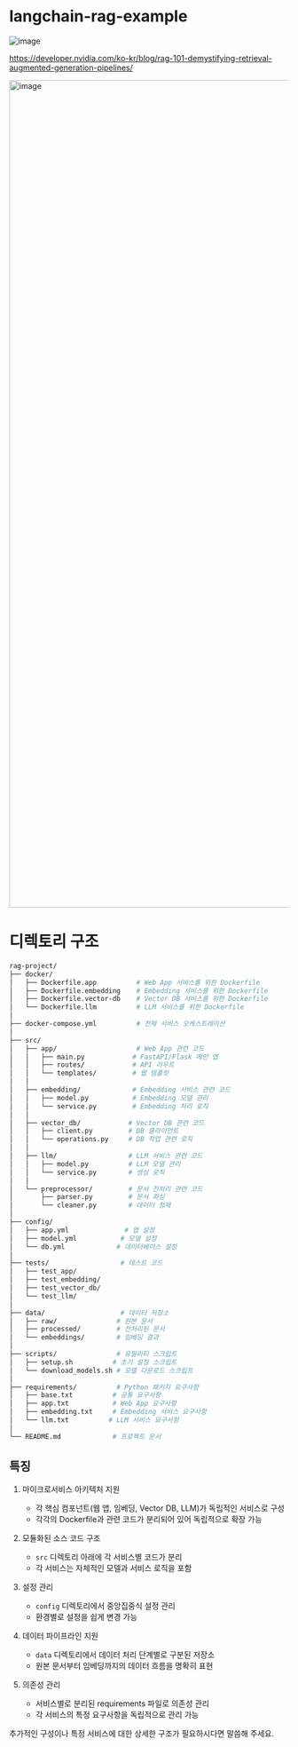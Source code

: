 # langchain-rag-example

![image](https://github.com/user-attachments/assets/b35a2097-15a8-4ac7-a7ba-8ec32070b523)

https://developer.nvidia.com/ko-kr/blog/rag-101-demystifying-retrieval-augmented-generation-pipelines/


<img width="1491" alt="image" src="https://github.com/user-attachments/assets/c228db9c-7c8a-40df-8615-04386e4b0f22" />


# 디렉토리 구조
```bash
rag-project/
├── docker/
│   ├── Dockerfile.app          # Web App 서비스를 위한 Dockerfile
│   ├── Dockerfile.embedding    # Embedding 서비스를 위한 Dockerfile
│   ├── Dockerfile.vector-db    # Vector DB 서비스를 위한 Dockerfile
│   └── Dockerfile.llm          # LLM 서비스를 위한 Dockerfile
│
├── docker-compose.yml          # 전체 서비스 오케스트레이션
│
├── src/
│   ├── app/                    # Web App 관련 코드
│   │   ├── main.py            # FastAPI/Flask 메인 앱
│   │   ├── routes/            # API 라우트
│   │   └── templates/         # 웹 템플릿
│   │
│   ├── embedding/             # Embedding 서비스 관련 코드
│   │   ├── model.py           # Embedding 모델 관리
│   │   └── service.py         # Embedding 처리 로직
│   │
│   ├── vector_db/            # Vector DB 관련 코드
│   │   ├── client.py         # DB 클라이언트
│   │   └── operations.py     # DB 작업 관련 로직
│   │
│   ├── llm/                  # LLM 서비스 관련 코드
│   │   ├── model.py          # LLM 모델 관리
│   │   └── service.py        # 생성 로직
│   │
│   └── preprocessor/         # 문서 전처리 관련 코드
│       ├── parser.py         # 문서 파싱
│       └── cleaner.py        # 데이터 정제
│
├── config/
│   ├── app.yml              # 앱 설정
│   ├── model.yml           # 모델 설정
│   └── db.yml             # 데이터베이스 설정
│
├── tests/                  # 테스트 코드
│   ├── test_app/
│   ├── test_embedding/
│   ├── test_vector_db/
│   └── test_llm/
│
├── data/                   # 데이터 저장소
│   ├── raw/               # 원본 문서
│   ├── processed/         # 전처리된 문서
│   └── embeddings/        # 임베딩 결과
│
├── scripts/               # 유틸리티 스크립트
│   ├── setup.sh          # 초기 설정 스크립트
│   └── download_models.sh # 모델 다운로드 스크립트
│
├── requirements/          # Python 패키지 요구사항
│   ├── base.txt          # 공통 요구사항
│   ├── app.txt           # Web App 요구사항
│   ├── embedding.txt     # Embedding 서비스 요구사항
│   └── llm.txt          # LLM 서비스 요구사항
│
└── README.md             # 프로젝트 문서
```

## 특징
1. 마이크로서비스 아키텍처 지원
   - 각 핵심 컴포넌트(웹 앱, 임베딩, Vector DB, LLM)가 독립적인 서비스로 구성
   - 각각의 Dockerfile과 관련 코드가 분리되어 있어 독립적으로 확장 가능

2. 모듈화된 소스 코드 구조
   - `src` 디렉토리 아래에 각 서비스별 코드가 분리
   - 각 서비스는 자체적인 모델과 서비스 로직을 포함

3. 설정 관리
   - `config` 디렉토리에서 중앙집중식 설정 관리
   - 환경별로 설정을 쉽게 변경 가능

4. 데이터 파이프라인 지원
   - `data` 디렉토리에서 데이터 처리 단계별로 구분된 저장소
   - 원본 문서부터 임베딩까지의 데이터 흐름을 명확히 표현

5. 의존성 관리
   - 서비스별로 분리된 requirements 파일로 의존성 관리
   - 각 서비스의 특정 요구사항을 독립적으로 관리 가능

추가적인 구성이나 특정 서비스에 대한 상세한 구조가 필요하시다면 말씀해 주세요.